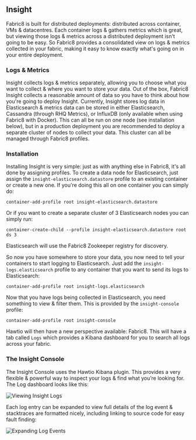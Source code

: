 ## Insight

Fabric8 is built for distributed deployments: distributed across container, VMs & datacentres.
Each container logs & gathers metrics which is great, but viewing those logs & metrics across a distributed
deployment isn't going to be easy. So Fabric8 provides a consolidated view on logs & metrics collected in your
fabric, making it easy to know exactly what's going on in your entire deployment.

### Logs & Metrics

Insight collects logs & metrics separately, allowing you to choose what you want to collect & where you want
to store your data. Out of the box, Fabric8 Insight collects a reasonable amount of data so you have to think
about how you're going to deploy Insight. Currently, Insight stores log data in Elasticsearch & metrics data
can be stored in either Elasticsearch, Cassandra (through RHQ Metrics), or InfluxDB (only available when
using Fabric8 with Docker). This can all be run on one node (see installation below), but in a production
deployment you are recommended to deploy a separate cluster of nodes to collect your data. This cluster can
all be managed through Fabric8 profiles. 

### Installation

Installing Insight is very simple: just as with anything else in Fabric8, it's all done by assigning profiles.
To create a data node for Elasticsearch, just assign the `insight-elasticsearch.datastore` profile to an existing
container or create a new one. If you're doing this all on one container you can simply do:

    container-add-profile root insight-elasticsearch.datastore

Or if you want to create a separate cluster of 3 Elasticsearch nodes you can simply run:

    container-create-child --profile insight-elasticsearch.datastore root ds 3

Elasticsearch will use the Fabric8 Zookeeper registry for discovery.

So now you have somewhere to store your data, you now need to tell your containers to start logging to
Elasticsearch. Just add the `insight-logs.elasticsearch` profile to any container that you want to send its logs
to Elasticsearch:

    container-add-profile root insight-logs.elasticsearch

Now that you have logs being collected in Elasticsearch, you need something to view & filter them. This is provided
by the `insight-console` profile:

    container-add-profile root insight-console

Hawtio will then have a new perspective available: Fabric8. This will have a tab called `Logs` which provides a
Kibana dashboard for you to search all logs across your fabric.

### The Insight Console

The Insight Console uses the Hawtio Kibana plugin. This provides a very flexible & powerful way to inspect your logs
& find what you’re looking for. The Log dashboard looks like this:

![Viewing Insight Logs](/images/insight-logs.png)

Each log entry can be expanded to view full details of the log event & stacktraces are formatted nicely, including
linking to source code for easy fault finding:

![Expanding Log Events](/images/insight-exception-stacktrace.png)
